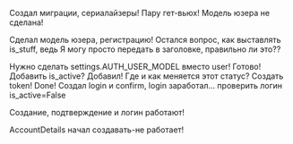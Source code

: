 Создал миграции, сериалайзеры! Пару гет-вьюх! Модель юзера не сделана!

Сделал модель юзера, регистрацию! Остался вопрос, как выставлять is_stuff, ведь Я могу просто передать в заголовке, 
правильно ли это??

Нужно сделать settings.AUTH_USER_MODEL вместо user! Готово!
Добавить is_active? Добавил! Где и как меняется этот статус?
Создать token! Done!
Создал login и confirm, login заработал... проверить логин is_active=False

Создание, подтверждение и логин работают!

AccountDetails начал создавать-не работает!
